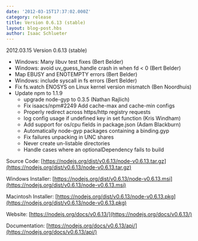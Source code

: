 ```yaml
---
date: '2012-03-15T17:37:02.000Z'
category: release
title: Version 0.6.13 (stable)
layout: blog-post.hbs
author: Isaac Schlueter
---
```


2012.03.15 Version 0.6.13 (stable)

- Windows: Many libuv test fixes (Bert Belder)
- Windows: avoid uv_guess_handle crash in when fd < 0 (Bert Belder)
- Map EBUSY and ENOTEMPTY errors (Bert Belder)
- Windows: include syscall in fs errors (Bert Belder)
- Fix fs.watch ENOSYS on Linux kernel version mismatch (Ben Noordhuis)
- Update npm to 1.1.9
  - upgrade node-gyp to 0.3.5 (Nathan Rajlich)
  - Fix isaacs/npm#2249 Add cache-max and cache-min configs
  - Properly redirect across https/http registry requests
  - log config usage if undefined key in set function (Kris Windham)
  - Add support for os/cpu fields in package.json (Adam Blackburn)
  - Automatically node-gyp packages containing a binding.gyp
  - Fix failures unpacking in UNC shares
  - Never create un-listable directories
  - Handle cases where an optionalDependency fails to build

Source Code: [https://nodejs.org/dist/v0.6.13/node-v0.6.13.tar.gz](https://nodejs.org/dist/v0.6.13/node-v0.6.13.tar.gz)

Windows Installer: [https://nodejs.org/dist/v0.6.13/node-v0.6.13.msi](https://nodejs.org/dist/v0.6.13/node-v0.6.13.msi)

Macintosh Installer: [https://nodejs.org/dist/v0.6.13/node-v0.6.13.pkg](https://nodejs.org/dist/v0.6.13/node-v0.6.13.pkg)

Website: [https://nodejs.org/docs/v0.6.13/](https://nodejs.org/docs/v0.6.13/)

Documentation: [https://nodejs.org/docs/v0.6.13/api/](https://nodejs.org/docs/v0.6.13/api/)
